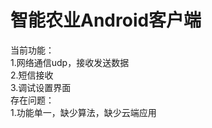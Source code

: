 # 智能农业Android客户端<br/>
当前功能：<br/>
1.网络通信udp，接收发送数据<br/>
2.短信接收<br/>
3.调试设置界面<br/>
存在问题：<br/>
1.功能单一，缺少算法，缺少云端应用<br/>
